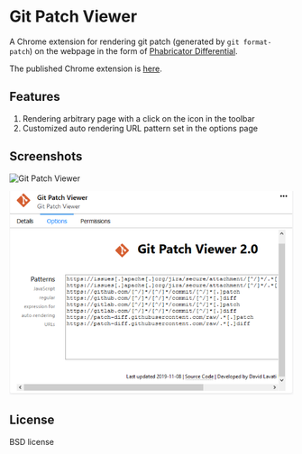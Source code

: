 Git Patch Viewer
================

A Chrome extension for rendering git patch (generated by `git format-patch`) on the webpage in the form of [Phabricator Differential](http://phabricator.org/applications/differential/).

The published Chrome extension is [here](https://chrome.google.com/webstore/detail/git-patch-viewer/hkoggakcdopbgnaeeidcmopfekipkleg).

Features
--------

1. Rendering arbitrary page with a click on the icon in the toolbar
2. Customized auto rendering URL pattern set in the options page

Screenshots
-----------

![Git Patch Viewer](https://raw.githubusercontent.com/daviddengcn/patch-ext/master/dist/screenshot-1.png "Git Patch Viewer")

![Git Patch Viewer](https://raw.githubusercontent.com/daviddengcn/patch-ext/master/dist/screenshot-2.png "Git Patch Viewer")

License
-------
BSD license
